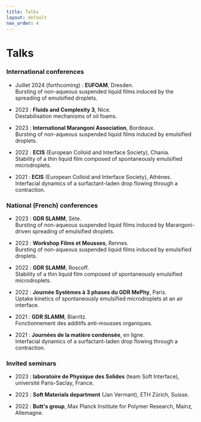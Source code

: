 ```yaml
---
title: Talks
layout: default
nav_order: 4
---
```

# Talks

### International conferences

- Juillet 2024 (forthcoming) : **EUFOAM**, Dresden.   
Bursting of non-aqueous suspended liquid films induced by the spreading of emulsified droplets.

- 2023 : **Fluids and Complexity 3**, Nice.   
Destabilisation mechanisms of oil foams.

- 2023 : **International Marangoni Association**, Bordeaux.   
Bursting of non-aqueous suspended liquid films induced by emulsified droplets.

- 2022 : **ECIS** (European Colloid and Interface Society), Chania.   
Stability of a thin liquid film composed of spontaneously emulsified microdroplets.

- 2021 : **ECIS** (European Colloid and Interface Society), Athènes.   
Interfacial dynamics of a surfactant-laden drop flowing through a contraction.

### National (French) conferences

- 2023 : **GDR SLAMM**, Sète.   
Bursting of non-aqueous suspended liquid films induced by Marangoni-driven spreading of emulsified droplets.

- 2023 : **Workshop Films et Mousses**, Rennes.   
Bursting of non-aqueous suspended liquid films induced by emulsified droplets.

- 2022 : **GDR SLAMM**, Roscoff.   
Stability of a thin liquid film composed of spontaneously emulsified microdroplets.

- 2022 : **Journée Systèmes à 3 phases du GDR MePhy**, Paris.   
Uptake kinetics of spontaneously emulsified microdroplets at an air interface.

- 2021 : **GDR SLAMM**, Biarritz.   
Fonctionnement des additifs anti-mousses organiques.

- 2021 : **Journées de la matière condensée**, en ligne.   
Interfacial dynamics of a surfactant-laden drop flowing through a contraction.

### Invited seminars

- 2023 : **laboratoire de Physique des Solides** (team Soft Interface), université Paris-Saclay, France.
  
- 2023 : **Soft Materials department** (Jan Vermant), ETH Zürich, Suisse.
  
- 2022 : **Butt's group**, Max Planck Institute for Polymer Research, Mainz, Allemagne.

